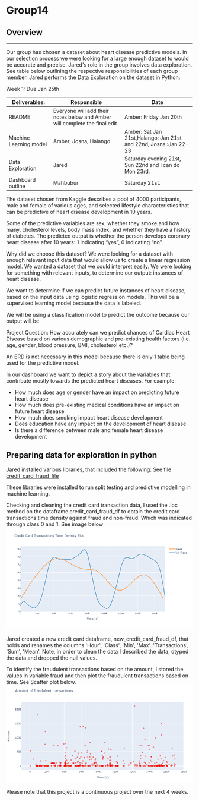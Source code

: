 # Group14

## Overview
---
Our group has chosen a dataset about heart disease predictive models. In our selection process we were looking for a large enough dataset to would be accurate and precise. Jared's role in the group involves data exploration. See table below outlining the respective responsibilities of each group member. Jared performs the Data Exploration on the dataset in Python. 

Week 1: Due Jan 25th

|Deliverables:|	Responsible|	Date|
| ----------------------- | ---------------------------------------- |--------------------------|
|README|	Everyone will add their notes below and Amber will complete the final edit|	Amber: Friday Jan 20th|
|Machine Learning model|	Amber, Josna, Halango	|Amber: Sat Jan 21st,Halango: Jan 21st and 22nd, Josna :Jan 22-23 |
|Data Exploration	|Jared	|Saturday evening 21st, Sun 22nd and I can do Mon 23rd.|
|Dashboard outline |	Mahbubur	|Saturday 21st. |


The dataset chosen from Kaggle describes a pool of 4000 participants, male and female of various ages, and selected lifestyle characteristics that can be predictive of heart disease development in 10 years. 
 
Some of the predictive variables are sex, whether they smoke and how many, cholesterol levels, body mass index, and whether they have a history of diabetes. The predicted output is whether the person develops coronary heart disease after 10 years: 1 indicating “yes”, 0 indicating “no”. 

Why did we choose this dataset? We were looking for a dataset with enough relevant input data that would allow us to create a linear regression model. We wanted a dataset that we could interpret easily. We were looking for something with relevant inputs, to determine our output: instances of heart disease. 

We want to determine if we can predict future instances of heart disease, based on the input data using logistic regression models. This will be a supervised learning model because the data is labeled. 

We will be using a classification model to predict the outcome because our output will be 

Project Question:
How accurately can we predict chances of Cardiac Heart Disease based on various demographic and pre-existing health factors (i.e. age, gender, blood pressure, BMI, cholesterol etc.)? 

An ERD is not necessary in this model because there is only 1 table being used for the predictive model. 

In our dashboard we want to depict a story about the variables that contribute mostly towards the predicted heart diseases. For example:
  - How much does age or gender have an impact on predicting future heart disease
  - How much does pre-existing medical conditions have an impact on future heart disease
  - How much does smoking impact heart disease development
  - Does education have any impact on the development of heart disease
  - Is there a difference between male and female heart disease development


## Preparing data for exploration in python

Jared installed various libraries, that included the following: See file [credit_card_fraud_file](https://github.com/mueeze/Group14/blob/Jared-Murray/Credit_card_fraud.ipynb)

These libraries were installed to run split testing and predictive modelling in machine learning. 

Checking and cleaning the credit card transaction data, I used the .loc method on the dataframe credit_card_fraud_df to obtain the credit card transactions time density against fraud and non-fraud. Which was indicated through class 0 and 1. 
See image below
![](https://github.com/mueeze/Group14/blob/Jared-Murray/Credit%20Card%20Transactions%20Time%20Density%20Plot.png)

Jared created a new credit card dataframe, new_credit_card_fraud_df, that holds and renames the columns 'Hour', 'Class', 'Min', 'Max'. 'Transactions', 'Sum', 'Mean'. Note, in order to clean the data I described the data, dtyped the data and dropped the null values. 

To identify the fraudulent transactions based on the amount, I stored the values in variable fraud and then plot the fraudulent transactions based on time. See Scatter plot below.
![](https://github.com/mueeze/Group14/blob/Jared-Murray/Amount%20of%20fraudulent%20transactions.png)

Please note that this project is a continuous project over the next 4 weeks. 
